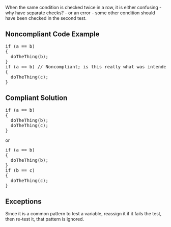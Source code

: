 When the same condition is checked twice in a row, it is either confusing - why have separate checks? - or an error - some other condition should
have been checked in the second test.

## Noncompliant Code Example

<pre>
if (a == b)
{
  doTheThing(b);
}
if (a == b) // Noncompliant; is this really what was intended?
{
  doTheThing(c);
}
</pre>

## Compliant Solution

<pre>
if (a == b)
{
  doTheThing(b);
  doTheThing(c);
}
</pre>

or

<pre>
if (a == b)
{
  doTheThing(b);
}
if (b == c)
{
  doTheThing(c);
}
</pre>

## Exceptions

Since it is a common pattern to test a variable, reassign it if it fails the test, then re-test it, that pattern is ignored.
